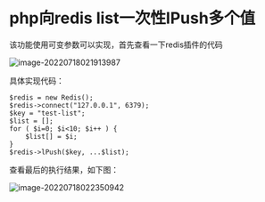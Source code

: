 # php向redis list一次性lPush多个值

该功能使用可变参数可以实现，首先查看一下redis插件的代码

![image-20220718021913987](C:\Users\Administrator\AppData\Roaming\Typora\typora-user-images\image-20220718021913987.png)

具体实现代码：

```
$redis = new Redis();
$redis->connect("127.0.0.1", 6379);
$key = "test-list";
$list = [];
for ( $i=0; $i<10; $i++ ) {
	$list[] = $i;
}
$redis->lPush($key, ...$list);
```

查看最后的执行结果，如下图：

![image-20220718022350942](C:\Users\Administrator\AppData\Roaming\Typora\typora-user-images\image-20220718022350942.png)